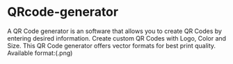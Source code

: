 # QRcode-generator
A QR Code generator is an software that allows you to create QR Codes by entering desired information. 
Create custom QR Codes with Logo, Color and Size.
This QR Code generator offers vector formats for best print quality.
Available format:(.png)

